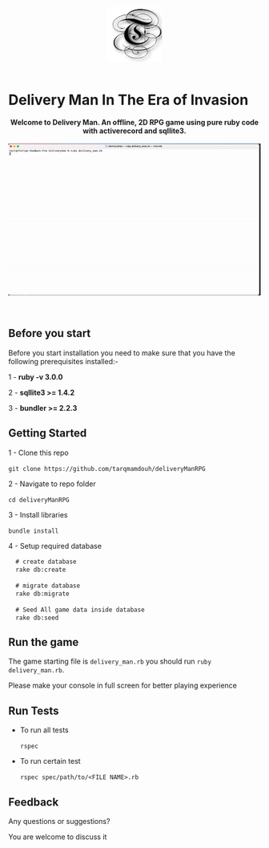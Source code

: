 <div align="center">
  <img src="https://github.com/tarqmamdouh/tarqmamdouh.github.io/blob/master/imgs/icon.png" width="110" height="110"/>
</div>
<br/>

# Delivery Man In The Era of Invasion 

<p align="center">
  <strong>Welcome to Delivery Man. An offline, 2D RPG game using pure ruby code with activerecord and sqllite3.</strong>
  <br/>
  <br/>
  <img width="704" alt="Game screenshot" src="https://github.com/tarqmamdouh/deliveryManRPG/blob/main/imgs/demo.gif">
</p>

<br/>

## Before you start

Before you start installation you need to make sure that you have the following prerequisites installed:-

1 - **ruby -v 3.0.0**

2 - **sqllite3 >= 1.4.2** 

3 - **bundler >= 2.2.3**


## Getting Started

1 - Clone this repo 

```git clone https://github.com/tarqmamdouh/deliveryManRPG```

2 - Navigate to repo folder

```cd deliveryManRPG```

3 - Install libraries 

```bundle install```

4 - Setup required database
  ```
    # create database 
    rake db:create
    
    # migrate database
    rake db:migrate
    
    # Seed All game data inside database
    rake db:seed
  ```


## Run the game

The game starting file is `delivery_man.rb` you should run ```ruby delivery_man.rb```.

Please make your console in full screen for better playing experience

## Run Tests

* To run all tests 

    ```rspec```

* To run certain test 

    ```rspec spec/path/to/<FILE NAME>.rb```

## Feedback 

  Any questions or suggestions?

  You are welcome to discuss it

